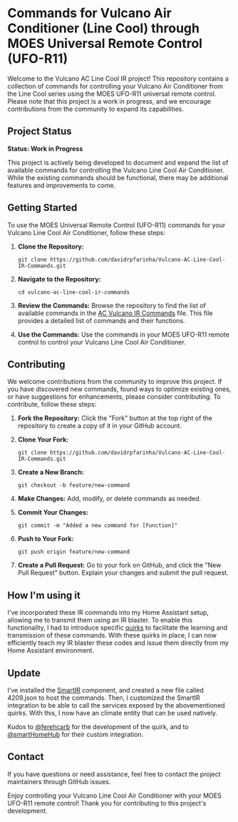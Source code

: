 # Commands for Vulcano Air Conditioner (Line Cool) through MOES Universal Remote Control (UFO-R11) 

Welcome to the Vulcano AC Line Cool IR project! This repository contains a collection of commands for controlling your Vulcano Air Conditioner from the Line Cool series using the MOES UFO-R11 universal remote control. Please note that this project is a work in progress, and we encourage contributions from the community to expand its capabilities.

## Project Status

**Status: Work in Progress**

This project is actively being developed to document and expand the list of available commands for controlling the Vulcano Line Cool Air Conditioner. While the existing commands should be functional, there may be additional features and improvements to come.

## Getting Started

To use the MOES Universal Remote Control (UFO-R11) commands for your Vulcano Line Cool Air Conditioner, follow these steps:

1. **Clone the Repository:**
   ```
   git clone https://github.com/davidrpfarinha/Vulcano-AC-Line-Cool-IR-Commands.git
   ```

2. **Navigate to the Repository:**
   ```
   cd vulcano-ac-line-cool-ir-commands
   ```

3. **Review the Commands:**
   Browse the repository to find the list of available commands in the [AC Vulcano IR Commands](https://github.com/davidrpfarinha/Vulcano-AC-Line-Cool-IR-Commands/blob/main/4209.json) file. This file provides a detailed list of commands and their functions.

4. **Use the Commands:**
   Use the commands in your MOES UFO-R11 remote control to control your Vulcano Line Cool Air Conditioner.

## Contributing

We welcome contributions from the community to improve this project. If you have discovered new commands, found ways to optimize existing ones, or have suggestions for enhancements, please consider contributing. To contribute, follow these steps:

1. **Fork the Repository:**
   Click the "Fork" button at the top right of the repository to create a copy of it in your GitHub account.

2. **Clone Your Fork:**
   ```
   git clone https://github.com/davidrpfarinha/Vulcano-AC-Line-Cool-IR-Commands.git
   ```

3. **Create a New Branch:**
   ```
   git checkout -b feature/new-command
   ```

4. **Make Changes:**
   Add, modify, or delete commands as needed.

5. **Commit Your Changes:**
   ```
   git commit -m "Added a new command for [Function]"
   ```

6. **Push to Your Fork:**
   ```
   git push origin feature/new-command
   ```

7. **Create a Pull Request:**
   Go to your fork on GitHub, and click the "New Pull Request" button. Explain your changes and submit the pull request.

## How I'm using it

I've incorporated these IR commands into my Home Assistant setup, allowing me to transmit them using an IR blaster. 
To enable this functionality, I had to introduce specific [quirks](https://github.com/zigpy/zha-device-handlers/issues/1687#issuecomment-1424357574) to facilitate the learning and transmission of these commands. 
With these quirks in place, I can now efficiently teach my IR blaster these codes and issue them directly from my Home Assistant environment.

## Update

I've installed the [SmartIR](https://github.com/smartHomeHub/SmartIR/) component, and created a new file called 4209.json to host the commands.
Then, I customized the SmartIR integration to be able to call the services exposed by the abovementioned quirks.
With this, I now have an climate entity that can be used natively.

Kudos to [@ferehcarb](https://github.com/ferehcarb) for the development of the quirk, and to [@smartHomeHub](https://github.com/smartHomeHub/SmartIR) for their custom integration.

## Contact

If you have questions or need assistance, feel free to contact the project maintainers through GitHub issues.

Enjoy controlling your Vulcano Line Cool Air Conditioner with your MOES UFO-R11 remote control! Thank you for contributing to this project's development.
